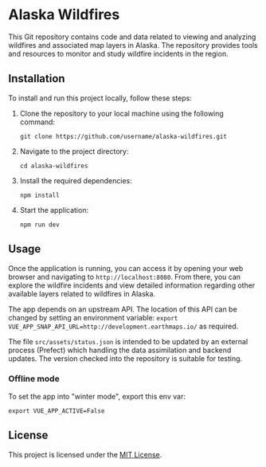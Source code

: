 # Alaska Wildfires

This Git repository contains code and data related to viewing and analyzing wildfires and associated map layers in Alaska. The repository provides tools and resources to monitor and study wildfire incidents in the region.

## Installation

To install and run this project locally, follow these steps:

1. Clone the repository to your local machine using the following command:

   ```
   git clone https://github.com/username/alaska-wildfires.git
   ```

2. Navigate to the project directory:

   ```
   cd alaska-wildfires
   ```

3. Install the required dependencies:

   ```
   npm install
   ```

4. Start the application:

   ```
   npm run dev
   ```

## Usage

Once the application is running, you can access it by opening your web browser and navigating to `http://localhost:8080`. From there, you can explore the wildfire incidents and view detailed information regarding other available layers related to wildfires in Alaska.

The app depends on an upstream API. The location of this API can be changed by setting an environment variable: `export VUE_APP_SNAP_API_URL=http://development.earthmaps.io/` as required.

The file `src/assets/status.json` is intended to be updated by an external process (Prefect) which handling the data assimilation and backend updates. The version checked into the repository is suitable for testing.

### Offline mode

To set the app into "winter mode", export this env var:

`export VUE_APP_ACTIVE=False`

## License

This project is licensed under the [MIT License](LICENSE).
